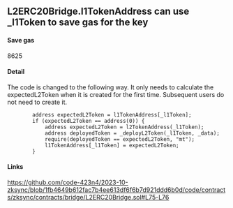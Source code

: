 ## L2ERC20Bridge.l1TokenAddress can use _l1Token to save gas for the key

#### Save gas
   8625

#### Detail
The code is changed to the following way. It only needs to calculate the expectedL2Token when it is created for the first time. Subsequent users do not need to create it.
```solidity
        address expectedL2Token = l1TokenAddress[_l1Token];
        if (expectedL2Token == address(0)) {
            address expectedL2Token = l2TokenAddress(_l1Token);
            address deployedToken = _deployL2Token(_l1Token, _data);
            require(deployedToken == expectedL2Token, "mt");
            l1TokenAddress[_l1Token] = expectedL2Token;
        }

```   

#### Links
https://github.com/code-423n4/2023-10-zksync/blob/1fb4649b612fac7b4ee613df6f6b7d921ddd6b0d/code/contracts/zksync/contracts/bridge/L2ERC20Bridge.sol#L75-L76